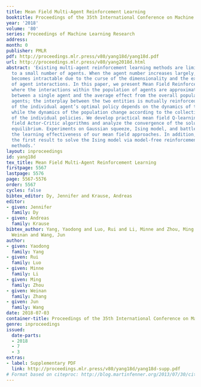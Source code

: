 ```yaml
---
title: Mean Field Multi-Agent Reinforcement Learning
booktitle: Proceedings of the 35th International Conference on Machine Learning
year: '2018'
volume: '80'
series: Proceedings of Machine Learning Research
address: 
month: 0
publisher: PMLR
pdf: http://proceedings.mlr.press/v80/yang18d/yang18d.pdf
url: http://proceedings.mlr.press/v80/yang2018d.html
abstract: 'Existing multi-agent reinforcement learning methods are limited typically
  to a small number of agents. When the agent number increases largely, the learning
  becomes intractable due to the curse of the dimensionality and the exponential growth
  of agent interactions. In this paper, we present Mean Field Reinforcement Learning
  where the interactions within the population of agents are approximated by those
  between a single agent and the average effect from the overall population or neighboring
  agents; the interplay between the two entities is mutually reinforced: the learning
  of the individual agent’s optimal policy depends on the dynamics of the population,
  while the dynamics of the population change according to the collective patterns
  of the individual policies. We develop practical mean field Q-learning and mean
  field Actor-Critic algorithms and analyze the convergence of the solution to Nash
  equilibrium. Experiments on Gaussian squeeze, Ising model, and battle games justify
  the learning effectiveness of our mean field approaches. In addition, we report
  the first result to solve the Ising model via model-free reinforcement learning
  methods.'
layout: inproceedings
id: yang18d
tex_title: Mean Field Multi-Agent Reinforcement Learning
firstpage: 5567
lastpage: 5576
page: 5567-5576
order: 5567
cycles: false
bibtex_editor: Dy, Jennifer and Krause, Andreas
editor:
- given: Jennifer
  family: Dy
- given: Andreas
  family: Krause
bibtex_author: Yang, Yaodong and Luo, Rui and Li, Minne and Zhou, Ming and Zhang,
  Weinan and Wang, Jun
author:
- given: Yaodong
  family: Yang
- given: Rui
  family: Luo
- given: Minne
  family: Li
- given: Ming
  family: Zhou
- given: Weinan
  family: Zhang
- given: Jun
  family: Wang
date: 2018-07-03
container-title: Proceedings of the 35th International Conference on Machine Learning
genre: inproceedings
issued:
  date-parts:
  - 2018
  - 7
  - 3
extras:
- label: Supplementary PDF
  link: http://proceedings.mlr.press/v80/yang18d/yang18d-supp.pdf
# Format based on citeproc: http://blog.martinfenner.org/2013/07/30/citeproc-yaml-for-bibliographies/
---
```

